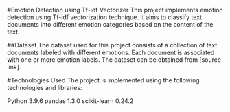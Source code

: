 #Emotion Detection using Tf-idf Vectorizer
This project implements emotion detection using Tf-idf vectorization technique. It aims to classify text documents into different emotion categories based on the content of the text.

##Dataset
The dataset used for this project consists of a collection of text documents labeled with different emotions. Each document is associated with one or more emotion labels. The dataset can be obtained from [source link].

#Technologies Used
The project is implemented using the following technologies and libraries:

Python 3.9.6
pandas 1.3.0
scikit-learn 0.24.2
